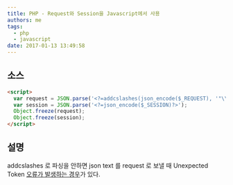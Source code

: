 ```yaml
---
title: PHP - Request와 Session을 Javascript에서 사용
authors: me
tags:
  - php
  - javascript
date: 2017-01-13 13:49:58
---
```


## 소스

```html
<script>
  var request = JSON.parse('<?=addcslashes(json_encode($_REQUEST), '"\\')?>');
  var session = JSON.parse('<?=json_encode($_SESSION)?>');
  Object.freeze(request);
  Object.freeze(session);
</script>
```

## 설명

addcslashes 로 파싱을 안하면 json text 를 request 로 보낼 때 Unexpected Token [오류가 발생하는 경우](https://stackoverflow.com/questions/5611468/is-there-a-php-function-that-only-adds-slashes-to-double-quotes-not-single-quote)가 있다.
